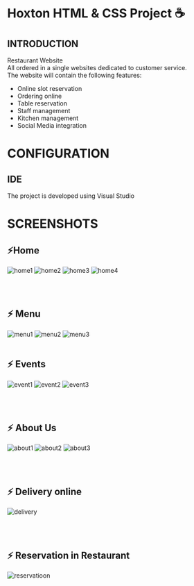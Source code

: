 # Hoxton HTML & CSS Project :coffee: 

## INTRODUCTION
Restaurant Website <br>
All ordered in a single websites dedicated to customer service.<br>
The website will contain the following features:
* Online slot reservation 
* Ordering online
* Table reservation
* Staff management
* Kitchen management
* Social Media integration

# CONFIGURATION
## IDE

The project is developed using Visual Studio

# SCREENSHOTS
 ## ⚡Home
 ![home1](https://user-images.githubusercontent.com/44116298/141468243-149315a6-44d7-4181-93b5-26805b172415.png)
![home2](https://user-images.githubusercontent.com/44116298/141468269-ad63eeac-3b7a-4680-9619-2c0cf1e5fe2d.png)
![home3](https://user-images.githubusercontent.com/44116298/141468283-1dc1b93f-cbcb-455d-8bf2-97b74dafe01d.png)
![home4](https://user-images.githubusercontent.com/44116298/141468292-bd3a05b7-d26e-435e-96bc-953390082f83.png)


<br><br>
 ## ⚡ Menu
 ![menu1](https://user-images.githubusercontent.com/44116298/141468315-5a4c65f7-fd03-4dcb-8ef9-8ecadf4d46a2.png)
![menu2](https://user-images.githubusercontent.com/44116298/141468319-245e856c-3b32-4a84-8dd4-2b586c307f60.png)
![menu3](https://user-images.githubusercontent.com/44116298/141468326-ffde7f01-db12-4486-aaae-ecf21d1355a4.png)
<br><br>

## ⚡ Events

![event1](https://user-images.githubusercontent.com/44116298/141468365-7c0b3b16-9acf-454a-9e65-ae9762cce88e.png)
![event2](https://user-images.githubusercontent.com/44116298/141468374-9ceca9a2-fdd9-4895-92d7-16b15d582218.png)
![event3](https://user-images.githubusercontent.com/44116298/141468384-939a335e-a939-4a54-979d-0c0f649db29e.png)

<br><br>


## ⚡ About Us
![about1](https://user-images.githubusercontent.com/44116298/141468406-9c7ba6b2-1958-4a37-b252-9806c2573107.png)
![about2](https://user-images.githubusercontent.com/44116298/141468412-8a7424c5-e902-484c-bb93-1e98fd297829.png)
![about3](https://user-images.githubusercontent.com/44116298/141468419-68747455-7563-4e60-9445-9897cf266eb7.png)


<br><br>


## ⚡ Delivery online
![delivery](https://user-images.githubusercontent.com/44116298/141468512-f270e210-1488-40b4-bea6-0fe96c952779.png)

<br><br>


## ⚡ Reservation in Restaurant

![reservatioon](https://user-images.githubusercontent.com/44116298/141468550-7e6f0ac3-71b0-4555-a2a6-eace16b00f44.png)









